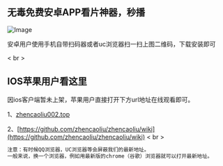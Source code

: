 ## 无毒免费安卓APP看片神器，秒播

![Image](https://p.ssl.qhimg.com/t01cc86d2f7b10ce888.png)

安卓用户使用手机自带扫码器或者uc浏览器扫一扫上图二维码，下载安装即可

< br >
## IOS苹果用户看这里

因ios客户端暂未上架，苹果用户直接打开下方url地址在线观看即可。

1、[zhencaoliu002.top](http://www.zhencaoliu002.top/index.php)

2、[https://github.com/zhencaoliu/zhencaoliu/wiki](https://github.com/zhencaoliu/zhencaoliu/wiki)
< br >
```markdown
注意：有时候QQ浏览器，UC浏览器等会屏蔽我们的最新地址。
一般来说，换一个浏览器，例如用最新版的chrome（谷歌）浏览器就可以打开最新地址。
```
